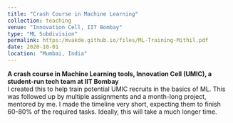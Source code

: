 ```yaml
---
title: "Crash Course in Machine Learning"
collection: teaching
venue: "Innovation Cell, IIT Bombay"
type: "ML Subdivision"
permalink: https:/mvakde.github.io/files/ML-Training-Mithil.pdf
date: 2020-10-01
location: "Mumbai, India"
---
```

**A crash course in Machine Learning tools, Innovation Cell (UMIC), a student-run tech team at IIT Bombay**  
I created this to help train potential UMIC recruits in the basics of ML. This was followed up by multiple assignments and a month-long project, mentored by me. I made the timeline very short, expecting them to finish 60-80% of the required tasks. Ideally, this will take a much longer time.
<!--more-->
